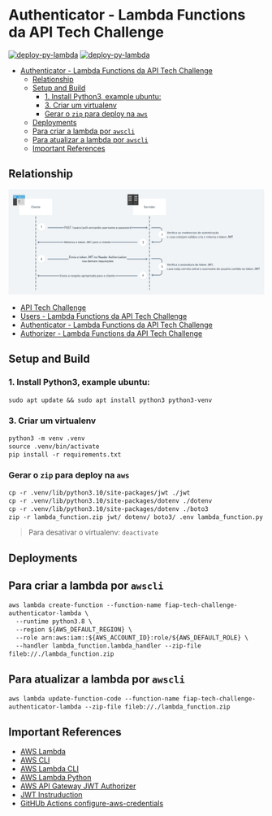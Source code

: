 # Authenticator - Lambda Functions da API Tech Challenge

[![deploy-py-lambda](https://github.com/fabianogoes/fiap-tech-challenge-authenticator-lambda/actions/workflows/deploy-lambda.yml/badge.svg)](https://github.com/fabianogoes/fiap-tech-challenge-authenticator-lambda/actions/workflows/deploy-lambda.yml)
[![deploy-py-lambda](https://github.com/fabianogoes/fiap-tech-challenge-authenticator-lambda/actions/workflows/deploy-lambda.yml/badge.svg?event=branch_protection_rule)](https://github.com/fabianogoes/fiap-tech-challenge-authenticator-lambda/actions/workflows/deploy-lambda.yml)

- [Authenticator - Lambda Functions da API Tech Challenge](#authenticator---lambda-functions-da-api-tech-challenge)
  - [Relationship](#relationship)
  - [Setup and Build](#setup-and-build)
    - [1. Install Python3, example ubuntu:](#1-install-python3-example-ubuntu)
    - [3. Criar um virtualenv](#3-criar-um-virtualenv)
    - [Gerar o `zip` para deploy na `aws`](#gerar-o-zip-para-deploy-na-aws)
  - [Deployments](#deployments)
  - [Para criar a lambda por `awscli`](#para-criar-a-lambda-por-awscli)
  - [Para atualizar a lambda por `awscli`](#para-atualizar-a-lambda-por-awscli)
  - [Important References](#important-references)

## Relationship

![Auth](./.utils/assets/Fluxo-de-Autenticacao-e-Autorizacao-com-JWT.png)

- [API Tech Challenge](https://github.com/fabianogoes/fiap-tech-challenge)
- [Users - Lambda Functions da API Tech Challenge](https://github.com/fabianogoes/fiap-tech-challenge-users-lambda)
- [Authenticator - Lambda Functions da API Tech Challenge](https://github.com/fabianogoes/fiap-tech-challenge-authenticator-lambda)
- [Authorizer - Lambda Functions da API Tech Challenge](https://github.com/fabianogoes/fiap-tech-challenge-authorizer-lambda)
  
## Setup and Build 

### 1. Install Python3, example ubuntu: 

```shell
sudo apt update && sudo apt install python3 python3-venv
```

### 3. Criar um virtualenv

```shell
python3 -m venv .venv
source .venv/bin/activate
pip install -r requirements.txt
```
### Gerar o `zip` para deploy na `aws`

```shell
cp -r .venv/lib/python3.10/site-packages/jwt ./jwt          
cp -r .venv/lib/python3.10/site-packages/dotenv ./dotenv   
cp -r .venv/lib/python3.10/site-packages/dotenv ./boto3          
zip -r lambda_function.zip jwt/ dotenv/ boto3/ .env lambda_function.py
```

> Para desativar o virtualenv: `deactivate`

## Deployments

## Para criar a lambda por `awscli`

```shell
aws lambda create-function --function-name fiap-tech-challenge-authenticator-lambda \
  --runtime python3.8 \
  --region ${AWS_DEFAULT_REGION} \
  --role arn:aws:iam::${AWS_ACCOUNT_ID}:role/${AWS_DEFAULT_ROLE} \
  --handler lambda_function.lambda_handler --zip-file fileb://./lambda_function.zip
```

## Para atualizar a lambda por `awscli`

```shell
aws lambda update-function-code --function-name fiap-tech-challenge-authenticator-lambda --zip-file fileb://./lambda_function.zip
```

## Important References

- [AWS Lambda](https://docs.aws.amazon.com/lambda/latest/dg/welcome.html)
- [AWS CLI](https://docs.aws.amazon.com/cli/latest/userguide/cli-chap-welcome.html)
- [AWS Lambda CLI](https://docs.aws.amazon.com/lambda/latest/dg/gettingstarted-awscli.html)
- [AWS Lambda Python](https://docs.aws.amazon.com/lambda/latest/dg/python-handler.html)
- [AWS API Gateway JWT Authorizer](https://docs.aws.amazon.com/apigateway/latest/developerguide/apigateway-use-lambda-authorizer.html)
- [JWT Instruduction](https://jwt.io/introduction/)
- [GitHUb Actions configure-aws-credentials](https://github.com/aws-actions/configure-aws-credentials)


